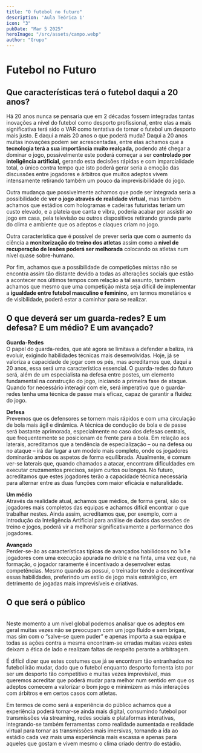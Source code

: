 ```yaml
---
title: "O futebol no futuro"
description: 'Aula Teórica 1'
icon: "3"
pubDate: "Mar 5 2025"
heroImage: "/src/assets/campo.webp"
author: "Grupo"
---
```


# Futebol no Futuro 

## Que características terá o futebol daqui a 20 anos? 

Há 20 anos nunca se pensaria que em 2 décadas fossem integradas tantas inovações a nível do futebol como desporto profissional, entre elas a mais significativa terá sido o VAR como tentativa de tornar o futebol um desporto mais justo. E daqui a mais 20 anos o que poderá muda? Daqui a 20 anos muitas inovações podem ser acrescentadas, entre elas achamos que a **tecnologia terá a sua importância muito realçada,** podendo até chegar a dominar o jogo, possivelmente este poderá começar a ser **controlado por inteligência artificial,** gerando esta decisões rápidas e com imparcialidade total, o único contra tempo que isto poderá gerar seria a emoção das discussões entre jogadores e árbitros que muitos adeptos vivem intensamente retirando também um pouco da imprevisibilidade do jogo. 

Outra mudança que possivelmente achamos que pode ser integrada seria a possibilidade de **ver o jogo através de realidade virtual,** mas também achamos que estádios com hologramas e cadeiras futuristas teriam um custo elevado, e a plateia que canta e vibra, poderia acabar por assistir ao jogo em casa, pela televisão ou outros dispositivos retirando grande parte do clima e ambiente que os adeptos e claques criam no jogo. 

Outra característica que é possível de prever seria que com o aumento da ciência a **monitorização do treino dos atletas** assim como a **nível de recuperação de lesões poderá ser melhorada** colocando os atletas num nível quase sobre-humano. 

Por fim, achamos que a possibilidade de competições mistas não se encontra assim tão distante devido a todas as alterações sociais que estão a acontecer nos últimos tempos com relação a tal assunto, também achamos que mesmo que uma competição mista seja difícil de implementar a **igualdade entre futebol masculino e feminino,** em termos monetários e de visibilidade, poderá estar a caminhar para se realizar. 

## O que deverá ser um guarda-redes? E um defesa? E um médio? E um avançado? 

**Guarda-Redes** 
<br>
O papel do guarda-redes, que até agora se limitava a defender a baliza, irá evoluir, exigindo habilidades técnicas mais desenvolvidas. Hoje, já se valoriza a capacidade de jogar com os pés, mas acreditamos que, daqui a 20 anos, essa será uma característica essencial. O guarda-redes do futuro será, além de um especialista na defesa entre postes, um elemento fundamental na construção do jogo, iniciando a primeira fase de ataque. Quando for necessário interagir com ele, será imperativo que o guarda-redes tenha uma técnica de passe mais eficaz, capaz de garantir a fluidez do jogo. 

**Defesa**
<br>
Prevemos que os defensores se tornem mais rápidos e com uma circulação de bola mais ágil e dinâmica. A técnica de condução de bola e de passe será bastante aprimorada, especialmente no caso dos defesas centrais, que frequentemente se posicionam de frente para a bola. Em relação aos laterais, acreditamos que a tendência de especialização – ou na defesa ou no ataque – irá dar lugar a um modelo mais completo, onde os jogadores dominarão ambos os aspetos de forma equilibrada. Atualmente, é comum ver-se laterais que, quando chamados a atacar, encontram dificuldades em executar cruzamentos precisos, sejam curtos ou longos. No futuro, acreditamos que estes jogadores terão a capacidade técnica necessária para alternar entre as duas funções com maior eficácia e naturalidade. 
 


**Um médio** 
<br>
Através da realidade atual, achamos que médios, de forma geral, são os jogadores mais completos das equipas e achamos difícil encontrar o que trabalhar nestes. Ainda assim, acreditamos que, por exemplo, com a introdução da Inteligência Artificial para análise de dados das sessões de treino e jogos, poderá vir a melhorar significativamente a performance dos jogadores. 

**Avançado** 
<br>
Perder-se-ão as características típicas de avançados habilidosos no 1x1 e jogadores com uma execução apurada no drible e na finta, uma vez que, na formação, o jogador raramente é incentivado a desenvolver estas competências. Mesmo quando as possui, o treinador tende a desincentivar essas habilidades, preferindo um estilo de jogo mais estratégico, em detrimento de jogadas mais imprevisíveis e criativas. 

## O que será o público 
<br>
Neste momento a um nível global podemos analisar que os adeptos em geral muitas vezes não se preocupam com um jogo fluído e sem brigas, mas sim com o “salve-se quem puder” e apenas importa a sua equipa e todas as ações contra a mesma encontram-se erradas muitas vezes estes deixam a ética de lado e realizam faltas de respeito perante a arbitragem. 

É difícil dizer que estes costumes que já se encontram tão entranhados no futebol irão mudar, dado que o futebol enquanto desporto fomenta isto por ser um desporto tão competitivo e muitas vezes imprevisível, mas queremos acreditar que poderá mudar para melhor num sentido em que os adeptos comecem a valorizar o bom jogo e minimizem as más interações com árbitros e em certos casos com atletas. 

Em termos de como será a experiência do público achamos que a experiência poderá tornar-se ainda mais digital, consumindo futebol por transmissões via streaming, redes sociais e plataformas interativas, integrando-se também ferramentas como realidade aumentada e realidade virtual para tornar as transmissões mais imersivas, tornando a ida ao estádio cada vez mais uma experiência mais escassa e apenas para aqueles que gostam e vivem mesmo o clima criado dentro do estádio. 